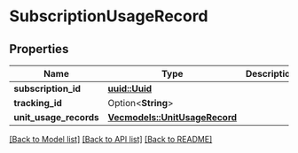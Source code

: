 # SubscriptionUsageRecord

## Properties

Name | Type | Description | Notes
------------ | ------------- | ------------- | -------------
**subscription_id** | [**uuid::Uuid**](uuid::Uuid.md) |  | 
**tracking_id** | Option<**String**> |  | [optional]
**unit_usage_records** | [**Vec<models::UnitUsageRecord>**](UnitUsageRecord.md) |  | 

[[Back to Model list]](../README.md#documentation-for-models) [[Back to API list]](../README.md#documentation-for-api-endpoints) [[Back to README]](../README.md)


